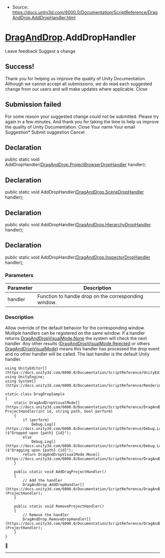 * Source: https://docs.unity3d.com/6000.0/Documentation/ScriptReference/DragAndDrop.AddDropHandler.html

#  [DragAndDrop](https://docs.unity3d.com/6000.0/Documentation/ScriptReference/DragAndDrop.html).AddDropHandler
Leave feedback
Suggest a change
## Success!
Thank you for helping us improve the quality of Unity Documentation. Although we cannot accept all submissions, we do read each suggested change from our users and will make updates where applicable.
Close
## Submission failed
For some reason your suggested change could not be submitted. Please <a>try again</a> in a few minutes. And thank you for taking the time to help us improve the quality of Unity Documentation.
Close
Your name Your email Suggestion* Submit suggestion
Cancel
## Declaration
public static void AddDropHandler([DragAndDrop.ProjectBrowserDropHandler](https://docs.unity3d.com/6000.0/Documentation/ScriptReference/DragAndDrop.ProjectBrowserDropHandler.html) handler); 
## Declaration
public static void AddDropHandler([DragAndDrop.SceneDropHandler](https://docs.unity3d.com/6000.0/Documentation/ScriptReference/DragAndDrop.SceneDropHandler.html) handler); 
## Declaration
public static void AddDropHandler([DragAndDrop.HierarchyDropHandler](https://docs.unity3d.com/6000.0/Documentation/ScriptReference/DragAndDrop.HierarchyDropHandler.html) handler); 
## Declaration
public static void AddDropHandler([DragAndDrop.InspectorDropHandler](https://docs.unity3d.com/6000.0/Documentation/ScriptReference/DragAndDrop.InspectorDropHandler.html) handler); 
### Parameters
Parameter | Description  
---|---  
handler | Function to handle drop on the corresponding window.  
### Description
Allow override of the default behavior for the corresponding window. Multiple handlers can be registered on the same window. If a handler returns [DragAndDropVisualMode.None](https://docs.unity3d.com/6000.0/Documentation/ScriptReference/DragAndDropVisualMode.None.html) the system will check the next handler. Any other results ([DragAndDropVisualMode.Rejected](https://docs.unity3d.com/6000.0/Documentation/ScriptReference/DragAndDropVisualMode.Rejected.html) or others [DragAndDropVisualMode](https://docs.unity3d.com/6000.0/Documentation/ScriptReference/DragAndDropVisualMode.html)) means this handler has processed the drop event and no other handler will be called. The last handler is the default Unity handler.
```
using UnityEditor[](https://docs.unity3d.com/6000.0/Documentation/ScriptReference/UnityEditor.html);
using UnityEngine;
using System[](https://docs.unity3d.com/6000.0/Documentation/ScriptReference/Rendering.VirtualTexturing.System.html);  
  
static class DragDropSample
{
    static DragAndDropVisualMode[](https://docs.unity3d.com/6000.0/Documentation/ScriptReference/DragAndDropVisualMode.html) ProjectHandler(int id, string path, bool perform)
    {
        if (perform)
            Debug.Log[](https://docs.unity3d.com/6000.0/Documentation/ScriptReference/Debug.Log.html)($"Dropped upon {path} {id}");
        else
            Debug.Log[](https://docs.unity3d.com/6000.0/Documentation/ScriptReference/Debug.Log.html)($"Dragging upon {path} {id}");
        return DragAndDropVisualMode.Move[](https://docs.unity3d.com/6000.0/Documentation/ScriptReference/DragAndDropVisualMode.Move.html);
    }  
  
    public static void AddDragProjectHandler()
    {
        // Add the handler
        DragAndDrop.AddDropHandler[](https://docs.unity3d.com/6000.0/Documentation/ScriptReference/DragAndDrop.AddDropHandler.html)(ProjectHandler);
    }  
  
    public static void RemoveProjectHandler()
    {
        // Remove the handler
        DragAndDrop.RemoveDropHandler[](https://docs.unity3d.com/6000.0/Documentation/ScriptReference/DragAndDrop.RemoveDropHandler.html)(ProjectHandler);
    }
}

```

* * *
